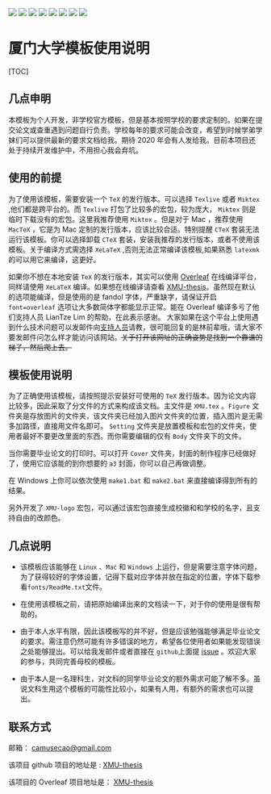 ![](https://img.shields.io/badge/Language-TeX-red.svg) ![](https://img.shields.io/github/stars/CamuseCao/XMU-thesis.svg?style=social) ![](https://img.shields.io/github/release/CamuseCao/XMU-thesis.svg?label=version)  ![](https://img.shields.io/github/last-commit/CamuseCao/XMU-thesis.svg?style=social&logo=Tinder) ![](https://img.shields.io/github/repo-size/CamuseCao/XMU-thesis.svg) ![](https://img.shields.io/github/languages/code-size/CamuseCao/XMU-thesis.svg) ![](https://img.shields.io/github/followers/CamuseCao.svg?label=Followers) ![](https://img.shields.io/github/downloads/CamuseCao/XMU-thesis/v0.4/total.svg?style=plastic)


# 厦门大学模板使用说明

[TOC]

## 几点申明

本模板为个人开发，非学校官方模板，但是基本按照学校的要求定制的。如果在提交论文或查重遇到问题自行负责。学校每年的要求可能会改变，希望到时候学弟学妹们可以提供最新的要求文档给我。期待 2020 年会有人发给我。目前本项目还处于持续开发维护中，不用担心我会弃坑。

## 使用的前提

为了使用该模板，需要安装一个 `TeX` 的发行版本。可以选择 `Texlive` 或者 `Miktex` ,他们都是跨平台的。而 `Texlive` 打包了比较多的宏包，较为庞大， `Miktex` 则是临时下载没有的宏包。这里我推荐使用 `Miktex` 。但是对于 Mac ，推荐使用 `MacTeX` ，它是为 Mac 定制的发行版本，应该比较合适。特别提醒 `CTeX` 套装无法运行该模板。你可以选择卸载 `CTeX` 套装，安装我推荐的发行版本，或者不使用该模板。关于编译方式需选择 `XeLaTeX` ,否则无法正常编译该模板,如果熟悉 `latexmk` 的可以用它来编译，这更好。

如果你不想在本地安装 `TeX` 的发行版本，其实可以使用 [Overleaf](https://www.overleaf.com) 在线编译平台，同样请使用 `XeLaTeX` 编译。如果想在线编译请查看 [XMU-thesis](https://www.overleaf.com/read/ptthxfctspxh)。虽然现在默认的选项能编译，但是使用的是 fandol 字体，严重缺字，请保证开启 `font=overleaf` 选项让大多数简体字都能显示正常。能在 Overleaf 编译多亏了他们支持人员 LianTze Lim 的帮助，在此表示感谢。 大家如果在这个平台上使用遇到什么技术问题可以发邮件向[支持人员](mailto:support@overleaf.com)请教，很可能回复的是林前辈哦，请大家不要发邮件问怎么样才能访问该网站。~~关于打开该网址的正确姿势是找到一个靠谱的梯子，然后爬上去。~~

## 模板使用说明

为了正确使用该模板，请按照提示安装好可使用的 `TeX` 发行版本。因为论文内容比较多，因此采取了分文件的方式来构成该文档。主文件是 `XMU.tex` 。`Figure` 文件夹是存放图片的文件夹，该文件夹已经加入图片文件夹的位置，插入图片是无需多加路径，直接用文件名即可。 `Setting` 文件夹是放置模板和宏包的文件夹，使用者最好不要更改里面的东西。而你需要编辑的仅有 `Body` 文件夹下的文件。

当你需要毕业论文的打印时。可以打开 `Cover` 文件夹，封面的制作程序已经做好了，使用它应该能的到你想要的 `a3` 封面，你可以自己再做调整。

在 Windows 上你可以依次使用 `make1.bat` 和 `make2.bat` 来直接编译得到所有的结果。

另外开发了 `XMU-logo` 宏包，可以通过该宏包直接生成校徽和和学校的名字，且支持自由的改颜色。

## 几点说明

- 该模板应该能够在 `Linux` 、`Mac` 和 `Windows` 上运行，但是需要注意字体问题，为了获得较好的字体设置，记得下载对应字体并放在指定的位置，字体下载参看`fonts/ReadMe.txt`文件。

-  在使用该模板之前，请把原始编译出来的文档读一下，对于你的使用是很有帮助的。

- 由于本人水平有限，因此该模板写的并不好，但是应该勉强能够满足毕业论文的要求。需注意仍然可能有许多错误的地方，希望各位使用者如果能发现错误之处能够提出。可以给我发邮件或者直接在 `github`上面提 [issue](https://github.com/CamuseCao/XMU-thesis/issues/new) 。欢迎大家的参与，共同完善母校的模板。

- 由于本人是一名理科生，对文科的同学毕业论文的额外需求可能了解不多。虽说文科生用这个模板的可能性比较小，如果有人用，有额外的需求也可以提出。

## 联系方式

邮箱： [camusecao@gmail.com](mailto:camusecao@gmail.com)

该项目 github 项目的地址是 : [XMU-thesis](https://github.com/CamuseCao/XMU-thesis)

该项目的 Overleaf 项目地址是： [XMU-thesis](https://www.overleaf.com/read/ptthxfctspxh)